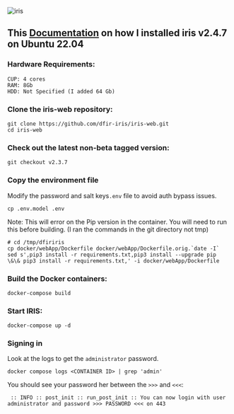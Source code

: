 ![iris](https://docs.dfir-iris.org/_static/logo-white.png)
## This [Documentation](https://docs.dfir-iris.org/getting_started/) on how I installed iris v2.4.7 on Ubuntu 22.04

### Hardware Requirements:
```
CUP: 4 cores
RAM: 8Gb
HDD: Not Specified (I added 64 Gb)
```

### Clone the iris-web repository:
```
git clone https://github.com/dfir-iris/iris-web.git
cd iris-web
```
### Check out the latest non-beta tagged version:
```
git checkout v2.3.7
```
### Copy the environment file
Modify the password and salt keys`.env` file to avoid auth bypass issues.
```
cp .env.model .env
```

Note: This will error on the Pip version in the container. You will need to run this before building. (I ran  the commands in the git directory not tmp)
```
# cd /tmp/dfiriris
cp docker/webApp/Dockerfile docker/webApp/Dockerfile.orig.`date -I`
sed s',pip3 install -r requirements.txt,pip3 install --upgrade pip \&\& pip3 install -r requirements.txt,' -i docker/webApp/Dockerfile
```

### Build the Docker containers:
```
docker-compose build
```
### Start IRIS:
```
docker-compose up -d
```

### Signing in
Look at the logs to get the `administrator` password.
```
docker compose logs <CONTAINER ID> | grep 'admin'
```
You should see your password her between the `>>>` and `<<<`:
```
 :: INFO :: post_init :: run_post_init :: You can now login with user administrator and password >>> PASSWORD <<< on 443
```
